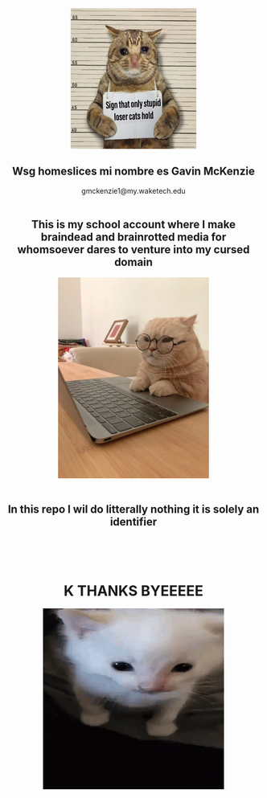<div align="center">
<img height="280" width="250" src="STUPIDIDIOT.png">


<h2>Wsg homeslices mi nombre es Gavin McKenzie</h2>
<h7 color="">gmckenzie1@my.waketech.edu</h7><br><br>


<h2>This is my school account where I make braindead and brainrotted media for whomsoever dares to venture into my cursed domain</h2>
<img src="study.webp" width="300"><br><br>

<h2>In this repo I wil do litterally nothing it is solely an identifier</h2><br><br><br>

# K THANKS BYEEEEE

<img src="herbert.gif">
</div>